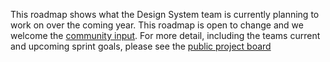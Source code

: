 This roadmap shows what the Design System team is currently planning to work on over the coming year. This roadmap is open to change and we welcome the [community input](https://community.digital.gov.au/t/roadmap-discussion/68). For more detail, including the teams current and upcoming sprint goals, please see the [public project board](https://github.com/orgs/govau/projects/7)
